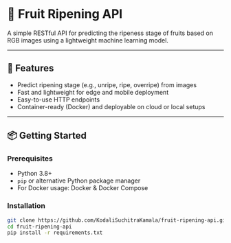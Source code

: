 # 🌱 Fruit Ripening API

A simple RESTful API for predicting the ripeness stage of fruits based on RGB images using a lightweight machine learning model.

---

## 🚀 Features

- Predict ripening stage (e.g., unripe, ripe, overripe) from images  
- Fast and lightweight for edge and mobile deployment  
- Easy-to-use HTTP endpoints  
- Container-ready (Docker) and deployable on cloud or local setups  

---

## 📦 Getting Started

### Prerequisites

- Python 3.8+  
- `pip` or alternative Python package manager  
- For Docker usage: Docker & Docker Compose

### Installation

```bash
git clone https://github.com/KodaliSuchitraKamala/fruit-ripening-api.git
cd fruit-ripening-api
pip install -r requirements.txt

